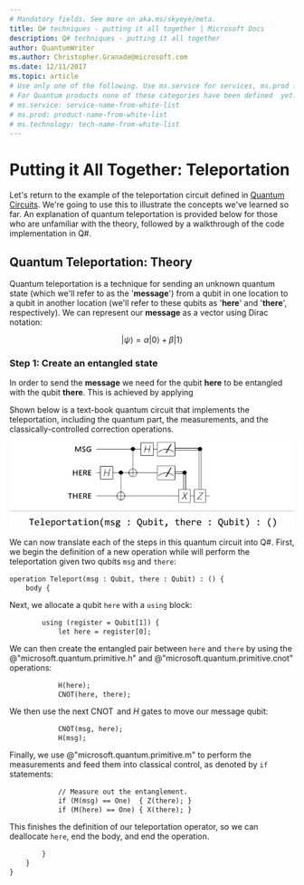 ```yaml
---
# Mandatory fields. See more on aka.ms/skyeye/meta.
title: Q# techniques - putting it all together | Microsoft Docs 
description: Q# techniques - putting it all together
author: QuantumWriter
ms.author: Christopher.Granade@microsoft.com
ms.date: 12/11/2017
ms.topic: article
# Use only one of the following. Use ms.service for services, ms.prod for on-prem. Remove the # before the relevant field.
# For Quantum products none of these categories have been defined  yet.
# ms.service: service-name-from-white-list
# ms.prod: product-name-from-white-list
# ms.technology: tech-name-from-white-list
---
```


# Putting it All Together: Teleportation #
Let's return to the example of the teleportation circuit defined in [Quantum Circuits](quantum-concepts-8-QuantumCircuits.md). We're going to use this to illustrate the concepts we've learned so far. An explanation of quantum teleportation is provided below for those who are unfamiliar with the theory, followed by a walkthrough of the code implementation in Q#. 

## Quantum Teleportation: Theory
Quantum teleportation is a technique for sending an unknown quantum state (which we'll refer to as the '__message__') from a qubit in one location to a qubit in another location (we'll refer to these qubits as '__here__' and '__there__', respectively). We can represent our __message__ as a vector using Dirac notation: 

$$
|\psi\rangle = \alpha|0\rangle + \beta|1\rangle
$$

### Step 1: Create an entangled state
In order to send the __message__ we need for the qubit __here__ to be entangled with the qubit __there__. This is achieved by applying 

Shown below is a text-book quantum circuit that implements the teleportation, including the quantum part, the measurements, and the classically-controlled correction operations.

![`Teleport(msg : Qubit, there : Qubit) : ()`](./media/teleportation.svg)

We can now translate each of the steps in this quantum circuit into Q#.
First, we begin the definition of a new operation while will perform the teleportation given two qubits `msg` and `there`:

```qsharp
operation Teleport(msg : Qubit, there : Qubit) : () {
    body {
```

Next, we allocate a qubit `here` with a `using` block:

```qsharp
        using (register = Qubit[1]) {
            let here = register[0];
```

We can then create the entangled pair between `here` and `there` by using the @"microsoft.quantum.primitive.h" and @"microsoft.quantum.primitive.cnot" operations:

```qsharp
            H(here);
            CNOT(here, there);
```

We then use the next $\operatorname{CNOT}$ and $H$ gates to move our message qubit:

```qsharp
            CNOT(msg, here);
            H(msg);
```

Finally, we use @"microsoft.quantum.primitive.m" to perform the measurements and feed them into classical control, as denoted by `if` statements:

```qsharp
            // Measure out the entanglement.
            if (M(msg) == One)  { Z(there); }
            if (M(here) == One) { X(there); }
```

This finishes the definition of our teleportation operator, so we can deallocate `here`, end the body, and end the operation.

```qsharp
        }
    }
}
```
